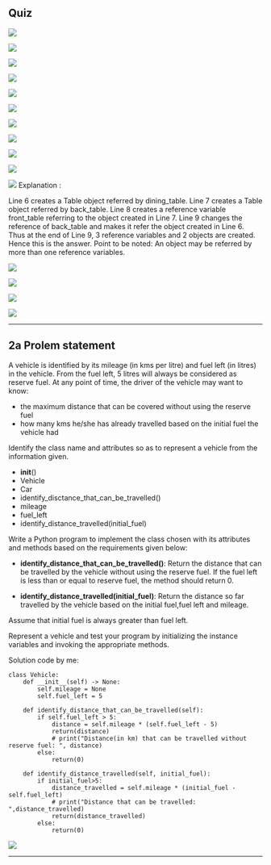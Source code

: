## Quiz

![](images\2a_Quiz\1.PNG)

![](images\2a_Quiz\2.PNG)

![](images\2a_Quiz\3.PNG)

![](images\2a_Quiz\4.PNG)

![](images\2a_Quiz\5.PNG)

![](images\2a_Quiz\6.PNG)

![](images\2a_Quiz\7.PNG)

![](images\2a_Quiz\8.PNG)

![](images\2a_Quiz\9.PNG)

![](images\2a_Quiz\10.PNG)

![](images\2a_Quiz\11.PNG)
Explanation :

Line 6 creates a Table object referred by dining_table.
Line 7 creates a Table object referred by back_table.
Line 8 creates a reference variable front_table referring to the object created in Line 7.
Line 9 changes the reference of back_table and makes it refer the object created in Line 6.
Thus at the end of Line 9, 3 reference variables and 2 objects are created.
Hence this is the answer.
Point to be noted: An object may be referred by more than one reference variables.


![](images\2a_Quiz\12.PNG)

![](images\2a_Quiz\13.PNG)

![](images\2a_Quiz\14.PNG)

![](images\2a_Quiz\15.PNG)

***

## 2a Prolem statement
A vehicle is identified by its mileage (in kms per litre) and fuel left (in litres) in the vehicle. From the fuel left, 5 litres will always be considered as reserve fuel. At any point of time, the driver of the vehicle may want to know:

- the maximum distance that can be covered without using the reserve fuel
- how many kms he/she has already travelled based on the initial fuel the vehicle had

Identify the class name and attributes so as to represent a vehicle from the information given.

- __init__()
- Vehicle
- Car
- identify_disctance_that_can_be_travelled()
- mileage
- fuel_left
- identify_distance_travelled(initial_fuel)

Write a Python program to implement the class chosen with its attributes and methods based on the requirements given below:

- __identify_distance_that_can_be_travelled()__: Return the distance that can be travelled by the vehicle without using the reserve fuel. If the fuel left is less than or equal to reserve fuel, the method should return 0.

- __identify_distance_travelled(initial_fuel)__: Return the distance so far travelled by the vehicle based on the initial fuel,fuel left and mileage.

Assume that initial fuel is always greater than fuel left.

Represent a vehicle and test your program by initializing the instance variables and invoking the appropriate methods.

Solution code by me:

```
class Vehicle:
    def __init__(self) -> None:
        self.mileage = None
        self.fuel_left = 5

    def identify_distance_that_can_be_travelled(self):
        if self.fuel_left > 5:
            distance = self.mileage * (self.fuel_left - 5)
            return(distance)
            # print("Distance(in km) that can be travelled without reserve fuel: ", distance)
        else:
            return(0)
        
    def identify_distance_travelled(self, initial_fuel):
        if initial_fuel>5:
            distance_travelled = self.mileage * (initial_fuel - self.fuel_left)
            # print("Distance that can be travelled: ",distance_travelled)
            return(distance_travelled)
        else:
            return(0)

```

![](images\2a_Quiz\16.PNG)

***

